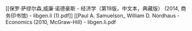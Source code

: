 
[[保罗·萨缪尔森,威廉·诺德豪斯 - 经济学（第19版，中文本，典藏版） (2014, 商务印书馆) - libgen.li (1).pdf]]
[[Paul A. Samuelson_ William D. Nordhaus - Economics (2010, McGraw-Hill) - libgen.li.pdf

